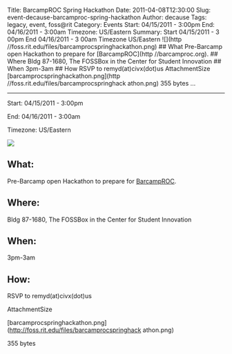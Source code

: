 Title: BarcampROC Spring Hackathon
Date: 2011-04-08T12:30:00
Slug: event-decause-barcamproc-spring-hackathon
Author: decause
Tags: legacy, event, foss@rit
Category: Events
Start: 04/15/2011 - 3:00pm
End: 04/16/2011 - 3:00am
Timezone: US/Eastern
Summary: Start  04/15/2011 - 3 00pm  End  04/16/2011 - 3 00am  Timezone  US/Eastern  ![](http //foss.rit.edu/files/barcamprocspringhackathon.png)  ## What   Pre-Barcamp open Hackathon to prepare for [BarcampROC](http //barcamproc.org).  ## Where   Bldg 87-1680, The FOSSBox in the Center for Student Innovation  ## When   3pm-3am  ## How   RSVP to remyd(at)civx(dot)us  AttachmentSize  [barcamprocspringhackathon.png](http //foss.rit.edu/files/barcamprocspringhack athon.png)  355 bytes   ... 

---
Start: 04/15/2011 - 3:00pm

End: 04/16/2011 - 3:00am

Timezone: US/Eastern

![](http://foss.rit.edu/files/barcamprocspringhackathon.png)

## What:

Pre-Barcamp open Hackathon to prepare for [BarcampROC](http://barcamproc.org).

## Where:

Bldg 87-1680, The FOSSBox in the Center for Student Innovation

## When:

3pm-3am

## How:

RSVP to remyd(at)civx(dot)us

AttachmentSize

[barcamprocspringhackathon.png](http://foss.rit.edu/files/barcamprocspringhack
athon.png)

355 bytes

